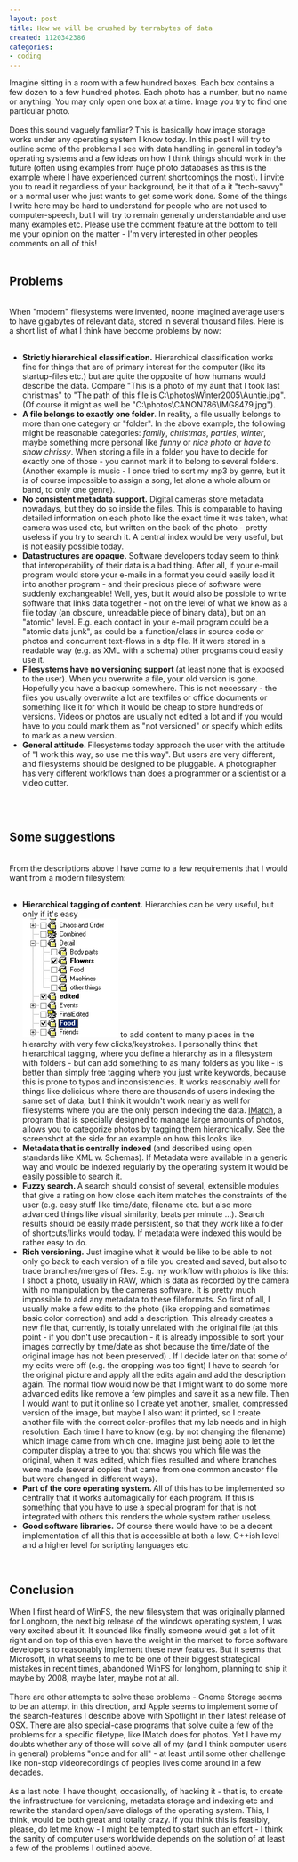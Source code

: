 ```yaml
---
layout: post
title: How we will be crushed by terrabytes of data
created: 1120342386
categories:
- coding
---
```

Imagine sitting in a room with a few hundred boxes. Each box contains a few dozen to a few hundred photos. Each photo has a number, but no name or anything. You may only open one box at a time. Image you try to find one particular photo.<br /> <br /> Does this sound vaguely familiar? This is basically how image storage works under any operating system I know today. In this post I will try to outline some of the problems I see with data handling in general in today's operating systems and a few ideas on how I think things should work in the future (often using examples from huge photo databases as this is the example where I have experienced current shortcomings the most). I invite you to read it regardless of your background, be it that of a it &quot;tech-savvy&quot; or a normal user who just wants to get some work done. Some of the things I write here may be hard to understand for people who are not used to computer-speech, but I will try to remain generally understandable and use many examples etc. Please use the comment feature at the bottom to tell me your opinion on the matter - I'm very interested in other peoples comments on all of this!<br /> <br /> <h2>Problems </h2> <br /> When &quot;modern&quot; filesystems were invented, noone imagined average users to have gigabytes of relevant data, stored in several thousand files. Here is a short list of what I think have become problems by now:<br /> <br /> <ul>   <li><strong>Strictly hierarchical classification.</strong> Hierarchical classification works fine for things that are of primary interest for the computer (like its startup-files etc.) but are quite the opposite of how humans would describe the data. Compare &quot;This is a photo of my aunt that I took last christmas&quot; to &quot;The path of this file is C:\photos\Winter2005\Auntie.jpg&quot;. (Of course it might as well be &quot;C:\photos\CANON786\IMG8479.jpg&quot;).</li>   <li><strong>A file belongs to exactly one folder</strong>. In reality, a file usually belongs to more than one category or &quot;folder&quot;. In the above example, the following might be reasonable categories: <em>family</em>, <em>christmas</em>, <em>parties</em>, <em>winter</em>, maybe something more personal like <em>funny </em>or <em>nice photo</em> or <em>have to show chrissy</em>. When storing a file in a folder you have to decide for exactly one of those - you cannot mark it to belong to several folders. (Another example is music - I once tried to sort my mp3 by genre, but it is of course impossible to assign a song, let alone a whole album or band, to only one genre).</li>   <li><strong>No consistent metadata support.</strong> Digital cameras store metadata nowadays, but they do so inside the files. This is comparable to having detailed information on each photo like the exact time it was taken, what camera was used etc, but written on the back of the photo - pretty useless if you try to search it. A central index would be very useful, but is not easily possible today.</li>   <li><strong>Datastructures are opaque.</strong> Software developers today seem to think that interoperability of their data is a bad thing. After all, if your e-mail program would store your e-mails in a format you could easily load it into another program - and their precious piece of software were suddenly exchangeable! Well, yes, but it would also be possible to write software that links data together - not on the level of what we know as a file today (an obscure, unreadable piece of binary data), but on an &quot;atomic&quot; level. E.g. each contact in your e-mail program could be a &quot;atomic data junk&quot;, as could be a function/class in source code or photos and concurrent text-flows in a dtp file. If it were stored in a readable way (e.g. as XML with a schema) other programs could easily use it.</li>   <li><strong>Filesystems have no versioning support </strong>(at least none that is exposed to the user). When you overwrite a file, your old version is gone. Hopefully you have a backup somewhere. This is not necessary - the files you usually overwrite a lot are textfiles or office documents or something like it for which it would be cheap to store hundreds of versions. Videos or photos are usually not edited a lot and if you would have to you could mark them as &quot;not versioned&quot; or specify which edits to mark as a new version.</li>   <li><strong>General attitude. </strong>Filesystems today approach the user with the attitude of &quot;I work this way, so use me this way&quot;. But users are very different, and filesystems should be designed to be pluggable. A photographer has very different workflows than does a programmer or a scientist or a video cutter. </li> </ul> <br /> &nbsp;<br /> <h2>Some suggestions </h2> <br /> From the descriptions above I have come to a few requirements that I would want from a modern filesystem:<br /> <br /> <ul>   <li><strong>Hierarchical tagging of content.</strong> Hierarchies can be very useful, but only if it's easy <div class="image">   <span class="right"><a href="/node/38"><img width="172" height="214" border="0" src="/files/images/categories.gif" alt="Screenshot IMatch" /></a></span> to add content to many places in the hierarchy with very few clicks/keystrokes. I personally think that hierarchical tagging, where you define a hierarchy as in a filesystem with folders - but can add something to as many folders as you like - is better than simply free tagging where you just write keywords, because this is prone to typos and inconsistencies. It works reasonably well for things like delicious where there are thousands of users indexing the same set of data, but I think it wouldn't work nearly as well for filesystems where you are the only person indexing the data. <a title="Imatch photo management software" target="_self" href="http://www.photools.com/">IMatch</a>, a program that is specially designed to manage large amounts of photos, allows you to categorize photos by tagging them hierarchically. See the screenshot at the side for an example on how this looks like. </div></li>   <li><strong>Metadata that is centrally indexed </strong>(and described using open standards like XML w. Schemas). If Metadata were available in a generic way and would be indexed regularly by the operating system it would be easily possible to search it. </li>   <li><strong>Fuzzy search. </strong>A search should consist of several, extensible modules that give a rating on how close each item matches the constraints of the user (e.g. easy stuff like time/date, filename etc. but also more advanced things like visual similarity, beats per minute ...). Search results should be easily made persistent, so that they work like a folder of shortcuts/links would today. If metadata were indexed this would be rather easy to do.</li>   <li><strong>Rich versioning.</strong> Just imagine what it would be like to be able to not only go back to each version of a file you created and saved, but also to trace branches/merges of files. E.g. my workflow with photos is like this: I shoot a photo, usually in RAW, which is data as recorded by the camera with no manipulation by the cameras software. It is pretty much impossible to add any metadata to these fileformats. So first of all, I usually make a few edits to the photo (like cropping and sometimes basic color correction) and add a description. This already creates a new file that, currently, is totally unrelated with the original file (at this point - if you don't use precaution - it is already impossible to sort your images correctly by time/date as shot because the time/date of the original image has not been preserved) . If I decide later on that some of my edits were off (e.g. the cropping was too tight) I have to search for the original picture and apply all the edits again and add the description again. The normal flow would now be that I might want to do some more advanced edits like remove a few pimples and save it as a new file. Then I would want to put it online so I create yet another, smaller, compressed version of the image, but maybe I also want it printed, so I create another file with the correct color-profiles that my lab needs and in high resolution. Each time I have to know (e.g. by not changing the filename) which image came from which one. Imagine just being able to let the computer display a tree to you that shows you which file was the original, when it was edited, which files resulted and where branches were made (several copies that came from one common ancestor file but were changed in different ways).</li>   <li><strong>Part of the core operating system. </strong>All of this has to be implemented so centrally that it works automagically for each program. If this is something that you have to use a special program for that is not integrated with others this renders the whole system rather useless.</li><li><strong>Good software libraries.</strong> Of course there would have to be a decent implementation of all this that is accessible at both a low, C++ish level and a higher level for scripting languages etc.<br />   </li>  </ul> <br /> <h2>Conclusion<br /> </h2> <p>When I first heard of WinFS, the new filesystem that was originally planned for Longhorn, the next big release of the windows operating system, I was very excited about it. It sounded like finally someone would get a lot of it right and on top of this even have the weight in the market to force software developers to reasonably implement these new features. But it seems that Microsoft, in what seems to me to be one of their biggest strategical mistakes in recent times, abandoned WinFS for longhorn, planning to ship it maybe by 2008, maybe later, maybe not at all. <br /> <br /> There are other attempts to solve these problems - Gnome Storage seems to be an attempt in this direction, and Apple seems to implement some of the search-features I describe above with Spotlight in their latest release of OSX. There are also special-case programs that solve quite a few of the problems for a specific filetype, like IMatch does for photos. Yet I have my doubts whether any of those will solve all of my (and I think computer users in general) problems &quot;once and for all&quot; - at least until some other challenge like non-stop videorecordings of peoples lives come around in a few decades.<br /> <br /> As a last note: I have thought, occasionally, of hacking it - that is, to create the infrastructure for versioning, metadata storage and indexing etc and rewrite the standard open/save dialogs of the operating system. This, I think, would be both great and totally crazy. If you think this is feasibly, please, do let me know - I might be tempted to start such an effort - I think the sanity of computer users worldwide depends on the solution of at least a few of the problems I outlined above.<br /> <br /> </p>
